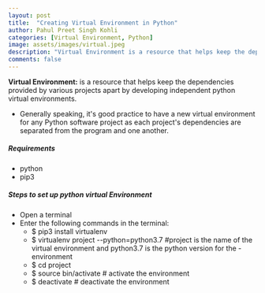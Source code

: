 ```yaml
---
layout: post
title:  "Creating Virtual Environment in Python"
author: Pahul Preet Singh Kohli
categories: [Virtual Environment, Python] 
image: assets/images/virtual.jpeg
description: "Virtual Environment is a resource that helps keep the dependencies provided by various projects apart by developing independent python virtual environments."
comments: false
---
```



**Virtual Environment:** is a resource that helps keep the dependencies provided by various projects apart by developing independent python virtual environments.

- Generally speaking, it's good practice to have a new virtual environment for any Python software project as each project's dependencies are separated from the program and one another.

##### Requirements
- python
- pip3

##### Steps to set up python virtual Environment			

- Open a terminal
- Enter the following commands in the terminal:
	- $ pip3 install virtualenv
	- $ virtualenv project --python=python3.7  #project is the name of the virtual environment and python3.7 is the python version for the -environment
	- $ cd project
	- $ source bin/activate # activate the environment
	- $ deactivate # deactivate the environment

